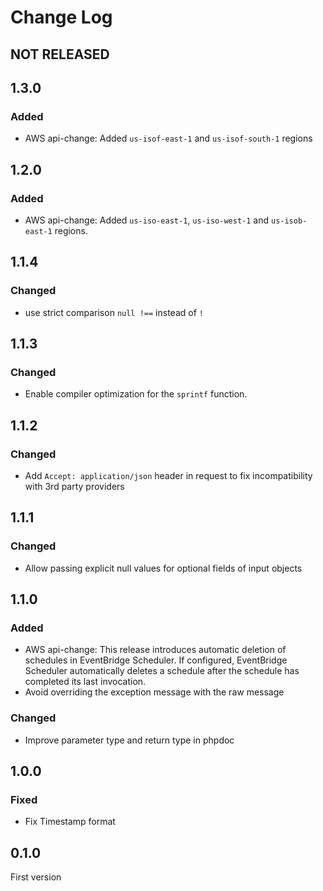 # Change Log

## NOT RELEASED

## 1.3.0

### Added

- AWS api-change: Added `us-isof-east-1`  and `us-isof-south-1` regions

## 1.2.0

### Added

- AWS api-change: Added `us-iso-east-1`, `us-iso-west-1` and `us-isob-east-1` regions.

## 1.1.4

### Changed

- use strict comparison `null !==` instead of `!`

## 1.1.3

### Changed

- Enable compiler optimization for the `sprintf` function.

## 1.1.2

### Changed

- Add `Accept: application/json` header in request to fix incompatibility with 3rd party providers

## 1.1.1

### Changed

- Allow passing explicit null values for optional fields of input objects

## 1.1.0

### Added

- AWS api-change: This release introduces automatic deletion of schedules in EventBridge Scheduler. If configured, EventBridge Scheduler automatically deletes a schedule after the schedule has completed its last invocation.
- Avoid overriding the exception message with the raw message

### Changed

- Improve parameter type and return type in phpdoc

## 1.0.0

### Fixed

- Fix Timestamp format

## 0.1.0

First version
